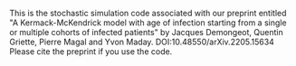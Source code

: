 This is the stochastic simulation code associated with our preprint entitled "A Kermack-McKendrick model with age of infection starting from a single or multiple cohorts of infected patients" by Jacques Demongeot, Quentin Griette, Pierre Magal and Yvon Maday. DOI:10.48550/arXiv.2205.15634
Please cite the preprint if you use the code. 
